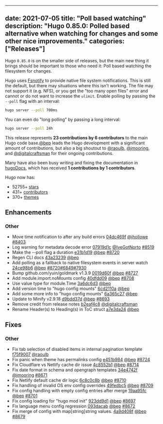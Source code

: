 
---
date: 2021-07-05
title: "Poll based watching"
description: "Hugo 0.85.0: Polled based alternative when watching for changes and some other nice improvements."
categories: ["Releases"]
---

Hugo `0.85.0` is on the smaller side of releases, but the main new thing it brings should be important to those who need it: Poll based watching the filesystem for changes.

Hugo uses [Fsnotify](https://github.com/fsnotify/fsnotify) to provide native file system notifications. This is still the default, but there may situations where this isn't working. The file may not support it (e.g. NFS), or you get the "too many open files" error and cannot or do not want to increase the `ulimit`. Enable polling by passing the `--poll` flag with an interval:

```bash
hugo server --poll 700ms
```

You can even do "long polling" by passing a long interval:

```bash
hugo server --poll 24h
```

This release represents **23 contributions by 6 contributors** to the main Hugo code base.[@bep](https://github.com/bep) leads the Hugo development with a significant amount of contributions, but also a big shoutout to [@raoulb](https://github.com/raoulb), [@jmooring](https://github.com/jmooring), and [@digitalcraftsman](https://github.com/digitalcraftsman) for their ongoing contributions.

Many have also been busy writing and fixing the documentation in [hugoDocs](https://github.com/gohugoio/hugoDocs),
which has received **1 contributions by 1 contributors**.

Hugo now has:

* 52755+ [stars](https://github.com/gohugoio/hugo/stargazers)
* 431+ [contributors](https://github.com/gohugoio/hugo/graphs/contributors)
* 370+ [themes](http://themes.gohugo.io/)

## Enhancements

### Other

* Move time notification to after any build errors [04dc469f](https://github.com/gohugoio/hugo/commit/04dc469fbd78d9fe784829f2cba61c8cce982bdb) [@jhollowe](https://github.com/jhollowe) [#8403](https://github.com/gohugoio/hugo/issues/8403)
* Log warning for metadata decode error [07919d1c](https://github.com/gohugoio/hugo/commit/07919d1ccb01733f4c6c5952e59228cecc9b26c8) [@IveGotNorto](https://github.com/IveGotNorto) [#8519](https://github.com/gohugoio/hugo/issues/8519)
* Make the --poll flag a duration [e31b1d19](https://github.com/gohugoio/hugo/commit/e31b1d194655ac3a38fe903ff3995806b129b88a) [@bep](https://github.com/bep) [#8720](https://github.com/gohugoio/hugo/issues/8720)
* Regen CLI docs [43a23239](https://github.com/gohugoio/hugo/commit/43a23239b2e3ad602c06d9af0b648e0304fc8744) [@bep](https://github.com/bep) 
* Add polling as a fallback to native filesystem events in server watch [24ce98b6](https://github.com/gohugoio/hugo/commit/24ce98b6d10b2088af61c15112f5c5ed915a0c35) [@bep](https://github.com/bep) [#8720](https://github.com/gohugoio/hugo/issues/8720)[#6849](https://github.com/gohugoio/hugo/issues/6849)[#7930](https://github.com/gohugoio/hugo/issues/7930)
* Bump github.com/yuin/goldmark v1.3.9 [0019d60f](https://github.com/gohugoio/hugo/commit/0019d60f67b6c4dde085753641a917fcd0aa4c76) [@bep](https://github.com/bep) [#8727](https://github.com/gohugoio/hugo/issues/8727)
* Add module.import.noMounts config [40dfdd09](https://github.com/gohugoio/hugo/commit/40dfdd09521bcb8f56150e6791d60445198f27ab) [@bep](https://github.com/bep) [#8708](https://github.com/gohugoio/hugo/issues/8708)
* Use value type for module.Time [3a6dc6d3](https://github.com/gohugoio/hugo/commit/3a6dc6d3f423c4acb79ef21b5a76e616fa2c9477) [@bep](https://github.com/bep) 
* Add version time to "hugo config mounts" [6cd2110a](https://github.com/gohugoio/hugo/commit/6cd2110ab295f598907a18da91e34d31407c1d9d) [@bep](https://github.com/bep) 
* Add some more info to "hugo config mounts" [6a365c27](https://github.com/gohugoio/hugo/commit/6a365c2712c7607e067e192d213b266f0c88d0f3) [@bep](https://github.com/bep) 
* Update to Minify v2.9.18 [d9bdd37d](https://github.com/gohugoio/hugo/commit/d9bdd37d35ccd436b4dd470ef99efa372a6a086b) [@bep](https://github.com/bep) [#8693](https://github.com/gohugoio/hugo/issues/8693)
* Remove credit from release notes [b2eaf4c8](https://github.com/gohugoio/hugo/commit/b2eaf4c8c2e31aa1c1bc4a2c0061f661e01d2de1) [@digitalcraftsman](https://github.com/digitalcraftsman) 
* Rename Header(s) to Heading(s) in ToC struct [a7e3da24](https://github.com/gohugoio/hugo/commit/a7e3da242f98d4799dad013d7ba2f285717640d6) [@bep](https://github.com/bep) 

## Fixes

### Other

* Fix tab selection of disabled items in internal pagination template [f75f9007](https://github.com/gohugoio/hugo/commit/f75f90079a6f2a239c8186faba5db5dbe6e36cb6) [@raoulb](https://github.com/raoulb) 
* Fix panic when theme has permalinks config [e451b984](https://github.com/gohugoio/hugo/commit/e451b984cfb45b54a3972cefa59a02d50b0b0fd2) [@bep](https://github.com/bep) [#8724](https://github.com/gohugoio/hugo/issues/8724)
* Fix Cloudflare vs Netlify cache dir issue [4c8552b1](https://github.com/gohugoio/hugo/commit/4c8552b11477141777101e0e0609dd1f32d191e9) [@bep](https://github.com/bep) [#8714](https://github.com/gohugoio/hugo/issues/8714)
* Fix date format in schema and opengraph templates [34e4742f](https://github.com/gohugoio/hugo/commit/34e4742f0caab0d3eb9efd00fce4157d112617b5) [@jmooring](https://github.com/jmooring) [#8671](https://github.com/gohugoio/hugo/issues/8671)
* Fix Netlify default cache dir logic [6c8c0c8b](https://github.com/gohugoio/hugo/commit/6c8c0c8b6a0b39b91de44d72a7bd1cd49534a0f1) [@bep](https://github.com/bep) [#8710](https://github.com/gohugoio/hugo/issues/8710)
* Fix handling of invalid OS env config overrides [49fedbc5](https://github.com/gohugoio/hugo/commit/49fedbc51cafa64e4eb0eae9fb79ccbe2d4c6774) [@bep](https://github.com/bep) [#8709](https://github.com/gohugoio/hugo/issues/8709)
* Fix config handling with empty config entries after merge [19aa95fc](https://github.com/gohugoio/hugo/commit/19aa95fc7f4cd58dcc8a8ff075762cfc86d41dc3) [@bep](https://github.com/bep) [#8701](https://github.com/gohugoio/hugo/issues/8701)
* Fix config loading for "hugo mod init" [923dd9d1](https://github.com/gohugoio/hugo/commit/923dd9d1c1f649142f3f377109318b07e0f44d5d) [@bep](https://github.com/bep) [#8697](https://github.com/gohugoio/hugo/issues/8697)
* Fix language menu config regression [093dacab](https://github.com/gohugoio/hugo/commit/093dacab29a3c6fc363408453d0bc3b1fc159ad5) [@bep](https://github.com/bep) [#8672](https://github.com/gohugoio/hugo/issues/8672)
* Fix merge of config with map[string]string values. [4a9d408f](https://github.com/gohugoio/hugo/commit/4a9d408fe0bbf4c563546e35d2be7ade4e920c4c) [@bep](https://github.com/bep) [#8679](https://github.com/gohugoio/hugo/issues/8679)





